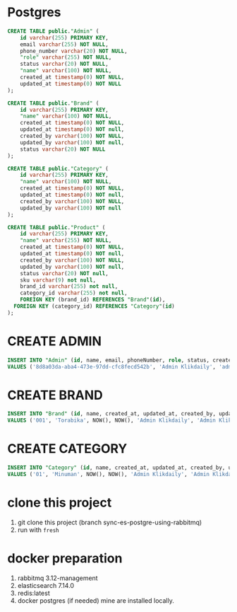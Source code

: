 # Postgres

```sql
CREATE TABLE public."Admin" (
	id varchar(255) PRIMARY KEY,
	email varchar(255) NOT NULL,
	phone_number varchar(20) NOT NULL,
	"role" varchar(255) NOT NULL,
	status varchar(20) NOT NULL,
	"name" varchar(100) NOT NULL,
	created_at timestamp(0) NOT NULL,
	updated_at timestamp(0) NOT NULL
);

CREATE TABLE public."Brand" (
	id varchar(255) PRIMARY KEY,
	"name" varchar(100) NOT NULL,
	created_at timestamp(0) NOT NULL,
	updated_at timestamp(0) NOT null,
	created_by varchar(100) NOT NULL,
	updated_by varchar(100) NOT null,
	status varchar(20) NOT NULL
);

CREATE TABLE public."Category" (
	id varchar(255) PRIMARY KEY,
	"name" varchar(100) NOT NULL,
	created_at timestamp(0) NOT NULL,
	updated_at timestamp(0) NOT null,
	created_by varchar(100) NOT NULL,
	updated_by varchar(100) NOT null
);

CREATE TABLE public."Product" (
	id varchar(255) PRIMARY KEY,
	"name" varchar(255) NOT NULL,
	created_at timestamp(0) NOT NULL,
	updated_at timestamp(0) NOT null,
	created_by varchar(100) NOT NULL,
	updated_by varchar(100) NOT null,
	status varchar(20) NOT null,
	sku varchar(9) not null,
	brand_id varchar(255) not null,
	category_id varchar(255) not null,
	FOREIGN KEY (brand_id) REFERENCES "Brand"(id),
  FOREIGN KEY (category_id) REFERENCES "Category"(id)
);
```

# CREATE ADMIN
```sql
INSERT INTO "Admin" (id, name, email, phoneNumber, role, status, created_at, updated_at, password)
VALUES ('8d8a03da-aba4-473e-97dd-cfc8fecd542b', 'Admin Klikdaily', 'admin@example.com', '08121111111', 'superadmin', 'active', NOW(), NOW(), 'password');
```

# CREATE BRAND
```sql
INSERT INTO "Brand" (id, name, created_at, updated_at, created_by, updated_by)
VALUES ('001', 'Torabika', NOW(), NOW(), 'Admin Klikdaily', 'Admin Klikdaily');
```

# CREATE CATEGORY
```sql
INSERT INTO "Category" (id, name, created_at, updated_at, created_by, updated_by)
VALUES ('01', 'Minuman', NOW(), NOW(), 'Admin Klikdaily', 'Admin Klikdaily');
```

# clone this project
1. git clone this project (branch sync-es-postgre-using-rabbitmq)
2. run with `fresh`

# docker preparation
1. rabbitmq 3.12-management
2. elasticsearch 7.14.0
3. redis:latest
4. docker postgres (if needed) mine are installed locally. 